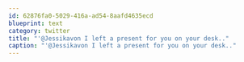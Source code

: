```yaml
---
id: 62876fa0-5029-416a-ad54-8aafd4635ecd
blueprint: text
category: twitter
title: "'@Jessikavon I left a present for you on your desk.."
caption: "'@Jessikavon I left a present for you on your desk.."
---
```


